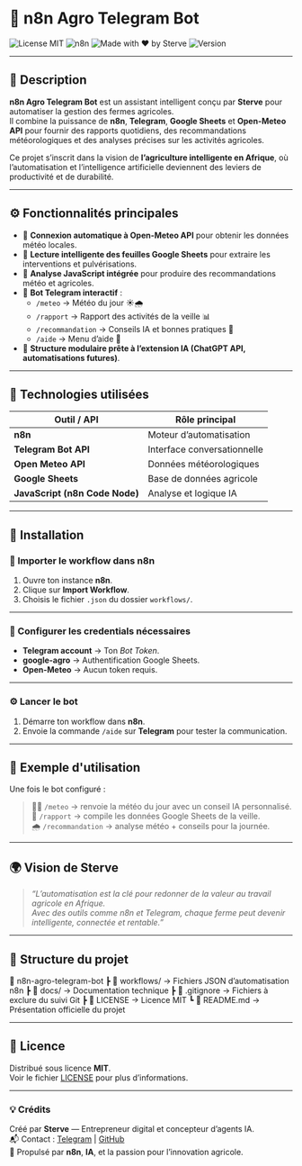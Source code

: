 # 🤖 n8n Agro Telegram Bot

![License MIT](https://img.shields.io/badge/License-MIT-green.svg)
![n8n](https://img.shields.io/badge/Automation-n8n-orange)
![Made with ❤️ by Sterve](https://img.shields.io/badge/Made%20with%20❤️-by%20Sterve-blue)
![Version](https://img.shields.io/badge/Version-v0.1.0-blue.svg)

---

## 🌿 Description

**n8n Agro Telegram Bot** est un assistant intelligent conçu par **Sterve** pour automatiser la gestion des fermes agricoles.  
Il combine la puissance de **n8n**, **Telegram**, **Google Sheets** et **Open-Meteo API** pour fournir des rapports quotidiens, des recommandations météorologiques et des analyses précises sur les activités agricoles.

Ce projet s’inscrit dans la vision de **l’agriculture intelligente en Afrique**, où l’automatisation et l’intelligence artificielle deviennent des leviers de productivité et de durabilité.

 

---

## ⚙️ Fonctionnalités principales

- 🔄 **Connexion automatique à Open-Meteo API** pour obtenir les données météo locales.  
- 🧾 **Lecture intelligente des feuilles Google Sheets** pour extraire les interventions et pulvérisations.  
- 🤖 **Analyse JavaScript intégrée** pour produire des recommandations météo et agricoles.  
- 💬 **Bot Telegram interactif** :  
  - `/meteo` → Météo du jour ☀️🌧️  
  - `/rapport` → Rapport des activités de la veille 📊  
  - `/recommandation` → Conseils IA et bonnes pratiques 🌿  
  - `/aide` → Menu d’aide 📘  
- 🧱 **Structure modulaire prête à l’extension IA (ChatGPT API, automatisations futures)**.

---

## 🧰 Technologies utilisées

| Outil / API | Rôle principal |
|--------------|----------------|
| **n8n** | Moteur d’automatisation |
| **Telegram Bot API** | Interface conversationnelle |
| **Open Meteo API** | Données météorologiques |
| **Google Sheets** | Base de données agricole |
| **JavaScript (n8n Code Node)** | Analyse et logique IA |

---

## 🚀 Installation

### 🧩 Importer le workflow dans n8n

1. Ouvre ton instance **n8n**.  
2. Clique sur **Import Workflow**.  
3. Choisis le fichier `.json` du dossier `workflows/`.

---

### 🔐 Configurer les credentials nécessaires

- **Telegram account** → Ton *Bot Token*.  
- **google-agro** → Authentification Google Sheets.  
- **Open-Meteo** → Aucun token requis.

---

### ⚙️ Lancer le bot

1. Démarre ton workflow dans **n8n**.  
2. Envoie la commande `/aide` sur **Telegram** pour tester la communication.

---

## 📸 Exemple d'utilisation

Une fois le bot configuré :
> 👩‍🌾 `/meteo` → renvoie la météo du jour avec un conseil IA personnalisé.  
> 🧾 `/rapport` → compile les données Google Sheets de la veille.  
> 🌧️ `/recommandation` → analyse météo + conseils pour la journée.

---

## 🌍 Vision de Sterve

> *“L’automatisation est la clé pour redonner de la valeur au travail agricole en Afrique.  
Avec des outils comme n8n et Telegram, chaque ferme peut devenir intelligente, connectée et rentable.”*

---

## 🧩 Structure du projet


📂 n8n-agro-telegram-bot
┣ 📂 workflows/ → Fichiers JSON d’automatisation n8n
┣ 📂 docs/ → Documentation technique
┣ 📄 .gitignore → Fichiers à exclure du suivi Git
┣ 📄 LICENSE → Licence MIT
┗ 📄 README.md → Présentation officielle du projet

---

## 📜 Licence

Distribué sous licence **MIT**.  
Voir le fichier [LICENSE](./LICENSE) pour plus d’informations.

---

### 💡 Crédits

Créé par **Sterve** — Entrepreneur digital et concepteur d’agents IA.  
📬 Contact : [Telegram](https://t.me/) | [GitHub](https://github.com/sterve9)  
🧠 Propulsé par **n8n**, **IA**, et la passion pour l’innovation agricole.
